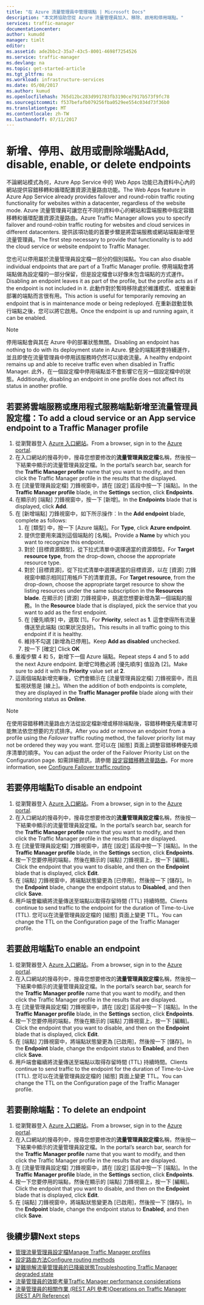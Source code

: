 ```yaml
---
title: "在 Azure 流量管理員中管理端點 | Microsoft Docs"
description: "本文將協助您從 Azure 流量管理員加入、移除、啟用和停用端點。"
services: traffic-manager
documentationcenter: 
author: kumudd
manager: timlt
editor: 
ms.assetid: ade2bbc2-35a7-43c5-8001-4698f7254526
ms.service: traffic-manager
ms.devlang: na
ms.topic: get-started-article
ms.tgt_pltfrm: na
ms.workload: infrastructure-services
ms.date: 05/08/2017
ms.author: kumud
ms.openlocfilehash: 765d12bc283d991783fb3190ce7917b573f9fc78
ms.sourcegitcommit: f537befafb079256fba0529ee554c034d73f36b0
ms.translationtype: MT
ms.contentlocale: zh-TW
ms.lasthandoff: 07/11/2017
---
```

# <a name="add-disable-enable-or-delete-endpoints"></a><span data-ttu-id="a153c-103">新增、停用、啟用或刪除端點</span><span class="sxs-lookup"><span data-stu-id="a153c-103">Add, disable, enable, or delete endpoints</span></span>

<span data-ttu-id="a153c-104">不論網站模式為何，Azure App Service 中的 Web Apps 功能已為資料中心內的網站提供容錯移轉和循環配置資源流量路由功能。</span><span class="sxs-lookup"><span data-stu-id="a153c-104">The Web Apps feature in Azure App Service already provides failover and round-robin traffic routing functionality for websites within a datacenter, regardless of the website mode.</span></span> <span data-ttu-id="a153c-105">Azure 流量管理員可讓您在不同的資料中心的網站和雲端服務中指定容錯移轉和循環配置資源流量路由。</span><span class="sxs-lookup"><span data-stu-id="a153c-105">Azure Traffic Manager allows you to specify failover and round-robin traffic routing for websites and cloud services in different datacenters.</span></span> <span data-ttu-id="a153c-106">提供該項功能的首要步驟是將雲端服務或網站端點新增至流量管理員。</span><span class="sxs-lookup"><span data-stu-id="a153c-106">The first step necessary to provide that functionality is to add the cloud service or website endpoint to Traffic Manager.</span></span>

<span data-ttu-id="a153c-107">您也可以停用屬於流量管理員設定檔一部分的個別端點。</span><span class="sxs-lookup"><span data-stu-id="a153c-107">You can also disable individual endpoints that are part of a Traffic Manager profile.</span></span> <span data-ttu-id="a153c-108">停用端點會將端點做為設定檔的一部分保留，但是設定檔會以好像未包含端點的方式運作。</span><span class="sxs-lookup"><span data-stu-id="a153c-108">Disabling an endpoint leaves it as part of the profile, but the profile acts as if the endpoint is not included in it.</span></span> <span data-ttu-id="a153c-109">此動作對於暫時移除處於維護模式、或被重新部署的端點而言很有用。</span><span class="sxs-lookup"><span data-stu-id="a153c-109">This action is useful for temporarily removing an endpoint that is in maintenance mode or being redeployed.</span></span> <span data-ttu-id="a153c-110">在重新啟動並執行端點之後，您可以將它啟用。</span><span class="sxs-lookup"><span data-stu-id="a153c-110">Once the endpoint is up and running again, it can be enabled.</span></span>

> [!NOTE]
> <span data-ttu-id="a153c-111">停用端點會與其在 Azure 中的部署狀態無關。</span><span class="sxs-lookup"><span data-stu-id="a153c-111">Disabling an endpoint has nothing to do with its deployment state in Azure.</span></span> <span data-ttu-id="a153c-112">健全的端點將會持續運作，並且即使在流量管理員中停用該服務時仍然可以接收流量。</span><span class="sxs-lookup"><span data-stu-id="a153c-112">A healthy endpoint remains up and able to receive traffic even when disabled in Traffic Manager.</span></span> <span data-ttu-id="a153c-113">此外，在一個設定檔中停用端點並不會影響它在另一個設定檔中的狀態。</span><span class="sxs-lookup"><span data-stu-id="a153c-113">Additionally, disabling an endpoint in one profile does not affect its status in another profile.</span></span>

## <a name="to-add-a-cloud-service-or-an-app-service-endpoint-to-a-traffic-manager-profile"></a><span data-ttu-id="a153c-114">若要將雲端服務或應用程式服務端點新增至流量管理員設定檔：</span><span class="sxs-lookup"><span data-stu-id="a153c-114">To add a cloud service or an App service endpoint to a Traffic Manager profile</span></span>

1. <span data-ttu-id="a153c-115">從瀏覽器登入 [Azure 入口網站](http://portal.azure.com)。</span><span class="sxs-lookup"><span data-stu-id="a153c-115">From a browser, sign in to the [Azure portal](http://portal.azure.com).</span></span>
2. <span data-ttu-id="a153c-116">在入口網站的搜尋列中，搜尋您想要修改的**流量管理員設定檔**名稱，然後按一下結果中顯示的流量管理員設定檔。</span><span class="sxs-lookup"><span data-stu-id="a153c-116">In the portal’s search bar, search for the **Traffic Manager profile** name that you want to modify, and then click the Traffic Manager profile in the results that the displayed.</span></span>
3. <span data-ttu-id="a153c-117">在 [流量管理員設定檔] 刀鋒視窗中，請在 [設定] 區段中按一下 [端點]。</span><span class="sxs-lookup"><span data-stu-id="a153c-117">In the **Traffic Manager profile** blade, in the **Settings** section, click **Endpoints**.</span></span>
4. <span data-ttu-id="a153c-118">在顯示的 [端點] 刀鋒視窗中，按一下 [新增]。</span><span class="sxs-lookup"><span data-stu-id="a153c-118">In the **Endpoints** blade that is displayed, click **Add**.</span></span>
5. <span data-ttu-id="a153c-119">在 [新增端點] 刀鋒視窗中，如下所示操作︰</span><span class="sxs-lookup"><span data-stu-id="a153c-119">In the **Add endpoint** blade, complete as follows:</span></span>
    1. <span data-ttu-id="a153c-120">在 [類型] 中，按一下 [Azure 端點]。</span><span class="sxs-lookup"><span data-stu-id="a153c-120">For **Type**, click **Azure endpoint**.</span></span>
    2. <span data-ttu-id="a153c-121">提供您要用來識別這個端點的 [名稱]。</span><span class="sxs-lookup"><span data-stu-id="a153c-121">Provide a **Name** by which you want to recognize this endpoint.</span></span>
    3. <span data-ttu-id="a153c-122">對於 [目標資源類型]，從下拉式清單中選擇適當的資源類型。</span><span class="sxs-lookup"><span data-stu-id="a153c-122">For **Target resource type**, from the drop-down, choose the appropriate resource type.</span></span>
    4. <span data-ttu-id="a153c-123">對於 [目標資源]，從下拉式清單中選擇適當的目標資源，以在 [資源] 刀鋒視窗中顯示相同訂用帳戶下的清單資源。</span><span class="sxs-lookup"><span data-stu-id="a153c-123">For **Target resource**, from the drop-down, choose the appropriate target resource to show the listing resources under the same subscription in the **Resources blade**.</span></span> <span data-ttu-id="a153c-124">在顯示的 [資源] 刀鋒視窗中，挑選您想要新增為第一個端點的服務。</span><span class="sxs-lookup"><span data-stu-id="a153c-124">In the **Resource** blade that is displayed, pick the service that you want to add as the first endpoint.</span></span>
    5. <span data-ttu-id="a153c-125">在 [優先順序] 中，選取 [1]。</span><span class="sxs-lookup"><span data-stu-id="a153c-125">For **Priority**, select as **1**.</span></span> <span data-ttu-id="a153c-126">這會使得所有流量傳送至此端點 (如果狀況良好)。</span><span class="sxs-lookup"><span data-stu-id="a153c-126">This results in all traffic going to this endpoint if it is healthy.</span></span>
    6. <span data-ttu-id="a153c-127">維持不勾選 [新增為已停用]。</span><span class="sxs-lookup"><span data-stu-id="a153c-127">Keep **Add as disabled** unchecked.</span></span>
    7. <span data-ttu-id="a153c-128">按一下 [確定] </span><span class="sxs-lookup"><span data-stu-id="a153c-128">Click **OK**</span></span>
6.  <span data-ttu-id="a153c-129">重複步驟 4 和 5，新增下一個 Azure 端點。</span><span class="sxs-lookup"><span data-stu-id="a153c-129">Repeat steps 4 and 5 to add the next Azure endpoint.</span></span> <span data-ttu-id="a153c-130">新增它時務必將 [優先順序] 值設為 [2]。</span><span class="sxs-lookup"><span data-stu-id="a153c-130">Make sure to add it with its **Priority** value set at **2**.</span></span>
7.  <span data-ttu-id="a153c-131">這兩個端點新增完畢後，它們會顯示在 [流量管理員設定檔] 刀鋒視窗中，而且監視狀態是 [線上]。</span><span class="sxs-lookup"><span data-stu-id="a153c-131">When the addition of both endpoints is complete, they are displayed in the **Traffic Manager profile** blade along with their monitoring status as **Online**.</span></span>

> [!NOTE]
> <span data-ttu-id="a153c-132">在使用容錯移轉流量路由方法從設定檔新增或移除端點後，容錯移轉優先權清單可能無法依您想要的方式排序。</span><span class="sxs-lookup"><span data-stu-id="a153c-132">After you add or remove an endpoint from a profile using the *Failover* traffic routing method, the failover priority list may not be ordered they way you want.</span></span> <span data-ttu-id="a153c-133">您可以在 [組態] 頁面上調整容錯移轉優先順序清單的順序。</span><span class="sxs-lookup"><span data-stu-id="a153c-133">You can adjust the order of the Failover Priority List on the Configuration page.</span></span> <span data-ttu-id="a153c-134">如需詳細資訊，請參閱 [設定容錯移轉流量路由](traffic-manager-configure-failover-routing-method.md)。</span><span class="sxs-lookup"><span data-stu-id="a153c-134">For more information, see [Configure Failover traffic routing](traffic-manager-configure-failover-routing-method.md).</span></span>

## <a name="to-disable-an-endpoint"></a><span data-ttu-id="a153c-135">若要停用端點</span><span class="sxs-lookup"><span data-stu-id="a153c-135">To disable an endpoint</span></span>

1. <span data-ttu-id="a153c-136">從瀏覽器登入 [Azure 入口網站](http://portal.azure.com)。</span><span class="sxs-lookup"><span data-stu-id="a153c-136">From a browser, sign in to the [Azure portal](http://portal.azure.com).</span></span>
2. <span data-ttu-id="a153c-137">在入口網站的搜尋列中，搜尋您想要修改的**流量管理員設定檔**名稱，然後按一下結果中顯示的流量管理員設定檔。</span><span class="sxs-lookup"><span data-stu-id="a153c-137">In the portal’s search bar, search for the  **Traffic Manager profile** name that you want to modify, and then click the Traffic Manager profile in the results that are displayed.</span></span>
3. <span data-ttu-id="a153c-138">在 [流量管理員設定檔] 刀鋒視窗中，請在 [設定] 區段中按一下 [端點]。</span><span class="sxs-lookup"><span data-stu-id="a153c-138">In the **Traffic Manager profile** blade, in the **Settings** section, click **Endpoints**.</span></span> 
4. <span data-ttu-id="a153c-139">按一下您要停用的端點，然後在顯示的 [端點] 刀鋒視窗上，按一下 [編輯]。</span><span class="sxs-lookup"><span data-stu-id="a153c-139">Click the endpoint that you want to disable, and then on the **Endpoint** blade that is displayed, click **Edit**.</span></span>
5. <span data-ttu-id="a153c-140">在 [端點] 刀鋒視窗中，將端點狀態變更為 [已停用]，然後按一下 [儲存]。</span><span class="sxs-lookup"><span data-stu-id="a153c-140">In the **Endpoint** blade, change the endpoint status to **Disabled**, and then click **Save**.</span></span>
6. <span data-ttu-id="a153c-141">用戶端會繼續將流量傳送至端點以取得存留時間 (TTL) 持續時間。</span><span class="sxs-lookup"><span data-stu-id="a153c-141">Clients continue to send traffic to the endpoint for the duration of Time-to-Live (TTL).</span></span> <span data-ttu-id="a153c-142">您可以在流量管理員設定檔的 [組態] 頁面上變更 TTL。</span><span class="sxs-lookup"><span data-stu-id="a153c-142">You can change the TTL on the Configuration page of the Traffic Manager profile.</span></span>

## <a name="to-enable-an-endpoint"></a><span data-ttu-id="a153c-143">若要啟用端點</span><span class="sxs-lookup"><span data-stu-id="a153c-143">To enable an endpoint</span></span>

1. <span data-ttu-id="a153c-144">從瀏覽器登入 [Azure 入口網站](http://portal.azure.com)。</span><span class="sxs-lookup"><span data-stu-id="a153c-144">From a browser, sign in to the [Azure portal](http://portal.azure.com).</span></span>
2. <span data-ttu-id="a153c-145">在入口網站的搜尋列中，搜尋您想要修改的**流量管理員設定檔**名稱，然後按一下結果中顯示的流量管理員設定檔。</span><span class="sxs-lookup"><span data-stu-id="a153c-145">In the portal’s search bar, search for the  **Traffic Manager profile** name that you want to modify, and then click the Traffic Manager profile in the results that are displayed.</span></span>
3. <span data-ttu-id="a153c-146">在 [流量管理員設定檔] 刀鋒視窗中，請在 [設定] 區段中按一下 [端點]。</span><span class="sxs-lookup"><span data-stu-id="a153c-146">In the **Traffic Manager profile** blade, in the **Settings** section, click **Endpoints**.</span></span> 
4. <span data-ttu-id="a153c-147">按一下您要停用的端點，然後在顯示的 [端點] 刀鋒視窗上，按一下 [編輯]。</span><span class="sxs-lookup"><span data-stu-id="a153c-147">Click the endpoint that you want to disable, and then on the **Endpoint** blade that is displayed, click **Edit**.</span></span>
5. <span data-ttu-id="a153c-148">在 [端點] 刀鋒視窗中，將端點狀態變更為 [已啟用]，然後按一下 [儲存]。</span><span class="sxs-lookup"><span data-stu-id="a153c-148">In the **Endpoint** blade, change the endpoint status to **Enabled**, and then click **Save**.</span></span>
6. <span data-ttu-id="a153c-149">用戶端會繼續將流量傳送至端點以取得存留時間 (TTL) 持續時間。</span><span class="sxs-lookup"><span data-stu-id="a153c-149">Clients continue to send traffic to the endpoint for the duration of Time-to-Live (TTL).</span></span> <span data-ttu-id="a153c-150">您可以在流量管理員設定檔的 [組態] 頁面上變更 TTL。</span><span class="sxs-lookup"><span data-stu-id="a153c-150">You can change the TTL on the Configuration page of the Traffic Manager profile.</span></span>

## <a name="to-delete-an-endpoint"></a><span data-ttu-id="a153c-151">若要刪除端點：</span><span class="sxs-lookup"><span data-stu-id="a153c-151">To delete an endpoint</span></span>

1. <span data-ttu-id="a153c-152">從瀏覽器登入 [Azure 入口網站](http://portal.azure.com)。</span><span class="sxs-lookup"><span data-stu-id="a153c-152">From a browser, sign in to the [Azure portal](http://portal.azure.com).</span></span>
2. <span data-ttu-id="a153c-153">在入口網站的搜尋列中，搜尋您想要修改的**流量管理員設定檔**名稱，然後按一下結果中顯示的流量管理員設定檔。</span><span class="sxs-lookup"><span data-stu-id="a153c-153">In the portal’s search bar, search for the  **Traffic Manager profile** name that you want to modify, and then click the Traffic Manager profile in the results that are displayed.</span></span>
3. <span data-ttu-id="a153c-154">在 [流量管理員設定檔] 刀鋒視窗中，請在 [設定] 區段中按一下 [端點]。</span><span class="sxs-lookup"><span data-stu-id="a153c-154">In the **Traffic Manager profile** blade, in the **Settings** section, click **Endpoints**.</span></span> 
4. <span data-ttu-id="a153c-155">按一下您要停用的端點，然後在顯示的 [端點] 刀鋒視窗上，按一下 [編輯]。</span><span class="sxs-lookup"><span data-stu-id="a153c-155">Click the endpoint that you want to disable, and then on the **Endpoint** blade that is displayed, click **Edit**.</span></span>
5. <span data-ttu-id="a153c-156">在 [端點] 刀鋒視窗中，將端點狀態變更為 [已啟用]，然後按一下 [儲存]。</span><span class="sxs-lookup"><span data-stu-id="a153c-156">In the **Endpoint** blade, change the endpoint status to **Enabled**, and then click **Save**.</span></span>


## <a name="next-steps"></a><span data-ttu-id="a153c-157">後續步驟</span><span class="sxs-lookup"><span data-stu-id="a153c-157">Next steps</span></span>

* [<span data-ttu-id="a153c-158">管理流量管理員設定檔</span><span class="sxs-lookup"><span data-stu-id="a153c-158">Manage Traffic Manager profiles</span></span>](traffic-manager-manage-profiles.md)
* [<span data-ttu-id="a153c-159">設定路由方法</span><span class="sxs-lookup"><span data-stu-id="a153c-159">Configure routing methods</span></span>](traffic-manager-configure-routing-method.md)
* [<span data-ttu-id="a153c-160">疑難排解流量管理員的已降級狀態</span><span class="sxs-lookup"><span data-stu-id="a153c-160">Troubleshooting Traffic Manager degraded state</span></span>](traffic-manager-troubleshooting-degraded.md)
* [<span data-ttu-id="a153c-161">流量管理員的效能考量</span><span class="sxs-lookup"><span data-stu-id="a153c-161">Traffic Manager performance considerations</span></span>](traffic-manager-performance-considerations.md)
* [<span data-ttu-id="a153c-162">流量管理員的相關作業 (REST API 參考)</span><span class="sxs-lookup"><span data-stu-id="a153c-162">Operations on Traffic Manager (REST API Reference)</span></span>](http://go.microsoft.com/fwlink/p/?LinkID=313584)

